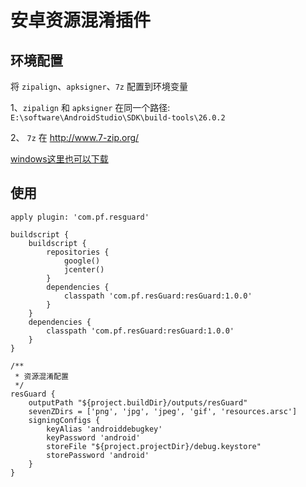 # 安卓资源混淆插件

## 环境配置

将 `zipalign`、`apksigner`、`7z` 配置到环境变量

1、`zipalign` 和 `apksigner` 在同一个路径: `E:\software\AndroidStudio\SDK\build-tools\26.0.2`

2、 `7z` 在 http://www.7-zip.org/

[windows这里也可以下载](https://github.com/zhaopingfu/ApkSlimming/blob/master/resources/7z1801.exe)

## 使用

    apply plugin: 'com.pf.resguard'

    buildscript {
        buildscript {
            repositories {
                google()
                jcenter()
            }
            dependencies {
                classpath 'com.pf.resGuard:resGuard:1.0.0'
            }
        }
        dependencies {
            classpath 'com.pf.resGuard:resGuard:1.0.0'
        }
    }

    /**
     * 资源混淆配置
     */
    resGuard {
        outputPath "${project.buildDir}/outputs/resGuard"
        sevenZDirs = ['png', 'jpg', 'jpeg', 'gif', 'resources.arsc']
        signingConfigs {
            keyAlias 'androiddebugkey'
            keyPassword 'android'
            storeFile "${project.projectDir}/debug.keystore"
            storePassword 'android'
        }
    }